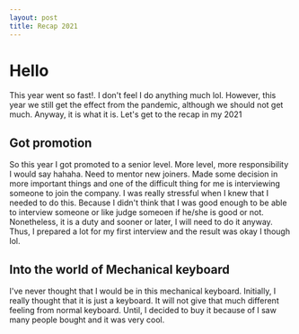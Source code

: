 ```yaml
---
layout: post
title: Recap 2021
---
```


# Hello

This year went so fast!. I don't feel I do anything much lol. However, this year we still get the effect from the pandemic, although we should not get much. Anyway, it is what it is. Let's get to the recap in my 2021

## Got promotion

So this year I got promoted to a senior level. More level, more responsibility I would say hahaha. Need to mentor new joiners. Made some decision in more important things and one of the difficult thing for me is interviewing someone to join the company. I was really stressful when I knew that I needed to do this. Because I didn't think that I was good enough to be able to interview someone or like judge someoen if he/she is good or not. Nonetheless, it is a duty and sooner or later, I will need to do it anyway. Thus, I prepared a lot for my first interview and the result was okay I though lol.

## Into the world of Mechanical keyboard

I've never thought that I would be in this mechanical keyboard. Initially, I really thought that it is just a keyboard. It will not give that much different feeling from normal keyboard. Until, I decided to buy it because of I saw many people bought and it was very cool. 